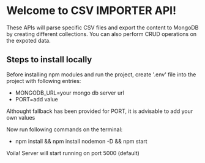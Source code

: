 # Welcome to CSV IMPORTER API!

These APIs will parse specific CSV files and export the content to MongoDB by creating different collections. You can also perform CRUD operations on the expoted data.


## Steps to install locally
Before installing npm modules and run the project, create '.env' file into the project with following entries:

- MONGODB_URL=your mongo db server url
- PORT=add value

Althought fallback has been provided for PORT, it is advisable to add your own values

Now run following commands on the terminal:

 - npm install && npm install nodemon -D && npm start

Voila! Server will start running on port 5000 (default)
